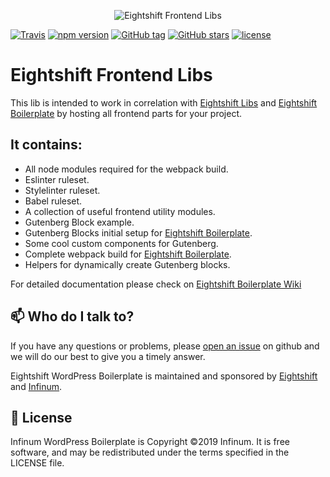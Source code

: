 <p align="center">
  <img alt="Eightshift Frontend Libs" src="https://raw.githubusercontent.com/infinum/eightshift-frontend-libs/develop/package/logo.svg?raw=true&sanitize=true"/>
</p>

[![Travis](https://img.shields.io/travis/infinum/eightshift-frontend-libs.svg?style=for-the-badge)](https://github.com/infinum/eightshift-frontend-libs)
[![npm version](https://img.shields.io/npm/v/@eightshift/frontend-libs.svg?style=for-the-badge)](https://www.npmjs.com/package/create-wp-theme)
[![GitHub tag](https://img.shields.io/github/tag/infinum/eightshift-frontend-libs.svg?style=for-the-badge)](https://github.com/infinum/eightshift-frontend-libs)
[![GitHub stars](https://img.shields.io/github/stars/infinum/eightshift-frontend-libs.svg?style=for-the-badge&label=Stars)](https://github.com/infinum/eightshift-frontend-libs/)
[![license](https://img.shields.io/github/license/infinum/eightshift-frontend-libs.svg?style=for-the-badge)](https://github.com/infinum/eightshift-frontend-libs)

# Eightshift Frontend Libs

This lib is intended to work in correlation with [Eightshift Libs](https://github.com/infinum/eightshift-libs/) and [Eightshift Boilerplate](https://github.com/infinum/eightshift-boilerplate) by hosting all frontend parts for your project.
 
## It contains:
- All node modules required for the webpack build.
- Eslinter ruleset.
- Stylelinter ruleset.
- Babel ruleset.
- A collection of useful frontend utility modules.
- Gutenberg Block example.
- Gutenberg Blocks initial setup for [Eightshift Boilerplate](https://github.com/infinum/eightshift-boilerplate).
- Some cool custom components for Gutenberg.
- Complete webpack build for [Eightshift Boilerplate](https://github.com/infinum/eightshift-boilerplate).
- Helpers for dynamically create Gutenberg blocks.

For detailed documentation please check on [Eightshift Boilerplate Wiki](https://github.com/infinum/eightshift-boilerplate/wiki)


## :mailbox: Who do I talk to?

If you have any questions or problems, please [open an issue](https://github.com/infinum/eightshift-boilerplate/issues) on github and we will do our best to give you a timely answer.

Eightshift WordPress Boilerplate is maintained and sponsored by
[Eightshift](https://eightshift.com) and [Infinum](https://infinum.co).

## :scroll: License

Infinum WordPress Boilerplate is Copyright ©2019 Infinum. It is free software, and may be redistributed under the terms specified in the LICENSE file.
